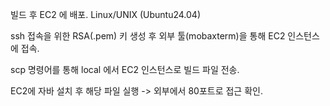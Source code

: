 빌드 후 EC2 에 배포.
Linux/UNIX (Ubuntu24.04)

ssh 접속을 위한 RSA(.pem) 키 생성 후 외부 툴(mobaxterm)을 통해 EC2 인스턴스에 접속.

scp 명령어를 통해 local 에서 EC2 인스턴스로 빌드 파일 전송.

EC2에 자바 설치 후 해당 파일 실행 -> 외부에서 80포트로 접근 확인.
